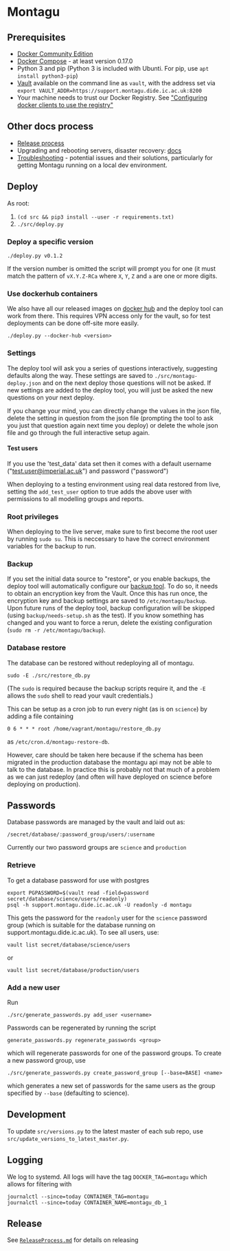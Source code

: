 # Montagu
## Prerequisites
* [Docker Community Edition](https://docs.docker.com/engine/installation/) 
* [Docker Compose](https://docs.docker.com/compose/install/) - at least version 0.17.0
* Python 3 and pip (Python 3 is included with Ubunti. For pip, use `apt install python3-pip`)
* [Vault](https://www.vaultproject.io/downloads.html) available on the command line as `vault`, with the address set via `export VAULT_ADDR=https://support.montagu.dide.ic.ac.uk:8200`
* Your machine needs to trust our Docker Registry. See 
  ["Configuring docker clients to use the registry"](https://github.com/vimc/montagu-ci#configuring-docker-clients-to-use-the-registry)

## Other docs process
* [Release process](ReleaseProcess.md)
* Upgrading and rebooting servers, disaster recovery: [docs](https://github.com/vimc/montagu-machine/tree/master/docs/)
* [Troubleshooting](Troubleshooting.md) - potential issues and their solutions, particularly for getting Montagu running on a local dev environment. 

## Deploy
As root:

1. `(cd src && pip3 install --user -r requirements.txt)`
2. `./src/deploy.py`

### Deploy a specific version

```
./deploy.py v0.1.2
```

If the version number is omitted the script will prompt you for one (it must match the pattern of `vX.Y.Z-RCa` where `X`, `Y`, `Z` and `a` are one or more digits.

### Use dockerhub containers
We also have all our released images on [docker hub](https://hub.docker.com/u/vimc/dashboard/) and the deploy tool can work from there.  This requires VPN access only for the vault, so for test deployments can be done off-site more easily.

```
./deploy.py --docker-hub <version>
```

### Settings
The deploy tool will ask you a series of questions interactively, suggesting
defaults along the way. These settings are saved to `./src/montagu-deploy.json`
and on the next deploy those questions will not be asked. If new settings are
added to the deploy tool, you will just be asked the new questions on your next
deploy.

If you change your mind, you can directly change the values in the json file,
delete the setting in question from the json file (prompting the tool to ask
you just that question again next time you deploy) or delete the whole json file
and go through the full interactive setup again.

#### Test users
If you use the 'test_data' data set then it comes with a default username 
("test.user@imperial.ac.uk") and password ("password")

When deploying to a testing environment using real data restored from live, 
setting the `add_test_user` option to true adds the above user with permissions 
to all modelling groups and reports.

### Root privileges
When deploying to the live server, make sure to first become the root user by 
running `sudo su`. This is neccessary to have the correct environment variables 
for the backup to run.

### Backup
If you set the initial data source to "restore", or you enable backups, the 
deploy tool will automatically configure our 
[backup tool](https://github.com/vimc/montagu-backup). To do so, it needs to
obtain an encryption key from the Vault. Once this has run once, the encryption
key and backup settings are saved to `/etc/montagu/backup`. Upon future runs of
the deploy tool, backup configuration will be skipped (using 
`backup/needs-setup.sh` as the test). If you know something has changed and you
want to force a rerun, delete the existing configuration 
(`sudo rm -r /etc/montagu/backup`).

### Database restore

The database can be restored without redeploying all of montagu.

```
sudo -E ./src/restore_db.py
```

(The `sudo` is required because the backup scripts require it, and the `-E` allows the `sudo` shell to read your vault credentials.)

This can be setup as a cron job to run every night (as is on `science`) by adding a file containing

```
0 6 * * * root /home/vagrant/montagu/restore_db.py
```

as `/etc/cron.d/montagu-restore-db`.

However, care should be taken here because if the schema has been migrated in the production database the montagu api may not be able to talk to the database.  In practice this is probably not that much of a problem as we can just redeploy (and often will have deployed on science before deploying on production).

## Passwords

Database passwords are managed by the vault and laid out as:

```
/secret/database/:password_group/users/:username
```

Currently our two password groups are `science` and `production`

### Retrieve

To get a database password for use with postgres

```
export PGPASSWORD=$(vault read -field=password secret/database/science/users/readonly)
psql -h support.montagu.dide.ic.ac.uk -U readonly -d montagu
```

This gets the password for the `readonly` user for the `science` password group (which is suitable for the database running on support.montagu.dide.ic.ac.uk). To see all users, use:

```
vault list secret/database/science/users
```

or

```
vault list secret/database/production/users
```

### Add a new user

Run

```
./src/generate_passwords.py add_user <username>
```

Passwords can be regenerated by running the script

```
generate_passwords.py regenerate_passwords <group>
```

which will regenerate passwords for one of the password groups.  To create a new password group, use

```
./src/generate_passwords.py create_password_group [--base=BASE] <name>
```

which generates a new set of passwords for the same users as the group specified by `--base` (defaulting to science).

## Development
To update `src/versions.py` to the latest master of each sub repo, use 
`src/update_versions_to_latest_master.py`.

## Logging

We log to systemd.  All logs will have the tag `DOCKER_TAG=montagu` which allows for filtering with

```
journalctl --since=today CONTAINER_TAG=montagu
journalctl --since=today CONTAINER_NAME=montagu_db_1
```

## Release

See [`ReleaseProcess.md`](ReleaseProcess.md) for details on releasing
